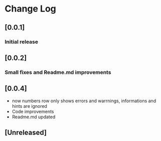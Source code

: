 # Change Log

## [0.0.1]
### Initial release

## [0.0.2]
### Small fixes and Readme.md improvements

## [0.0.4]
- now numbers row only shows errors and warrnings, informations and hints are ignored
- Code improvements
- Readme.md updated

## [Unreleased]
